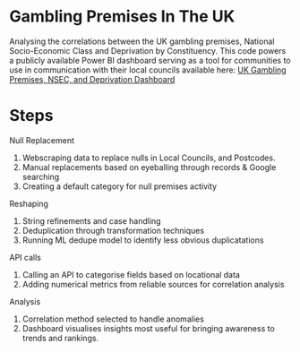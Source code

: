 # Gambling Premises In The UK
Analysing the correlations between the UK gambling premises, National Socio-Economic Class and Deprivation by Constituency. 
This code powers a publicly available Power BI dashboard serving as a tool for communities to use in communication with
their local councils available here:
[UK Gambling Premises, NSEC, and Deprivation Dashboard](https://app.powerbi.com/view?r=eyJrIjoiY2ZiZTU2MTUtMjk0OS00ZDJiLWEwMGItNzZiYzg3YTYzMjI5IiwidCI6IjgyMmRkYmEwLWFkNjAtNDE2Zi1iNDRlLTEwMzdlNzRkNTI5OSJ9)

# Steps

Null Replacement
  1. Webscraping data to replace nulls in Local Councils, and Postcodes.
  2. Manual replacements based on eyeballing through records & Google searching 
  3. Creating a default category for null premises activity

Reshaping
  1. String refinements and case handling
  2. Deduplication through transformation techniques
  3. Running ML dedupe model to identify less obvious duplicatations

API calls
  1. Calling an API to categorise fields based on locational data
  2. Adding numerical metrics from reliable sources for correlation analysis

Analysis
  1. Correlation method selected to handle anomalies 
  2. Dashboard visualises insights most useful for bringing awareness to trends and rankings.  
  
  
